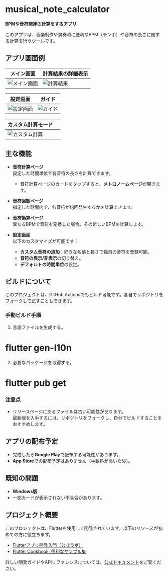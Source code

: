 # musical_note_calculator

**BPMや音符関連の計算をするアプリ**

このアプリは、音楽制作や演奏時に便利なBPM（テンポ）や音符の長さに関する計算を行うツールです。

## アプリ画面例
| メイン画面 | 計算結果の詳細表示 |
| --- | --- |
| ![メイン画面](https://github.com/user-attachments/assets/1044b4ce-ab2c-4f53-ae85-f30f5cc53e89) | ![計算結果](https://github.com/user-attachments/assets/393343ff-236a-4e67-8b15-b2fe7fb935d8) |

| 設定画面 | ガイド |
| --- | --- |
| ![設定画面](https://github.com/user-attachments/assets/957122b0-5773-4652-b27c-d6083a99a985) | ![ガイド](https://github.com/user-attachments/assets/985dfaee-a90d-426c-a5c7-287c947d48f7) |

| カスタム計算モード |  |
| --- | --- |
| ![カスタム計算](https://github.com/user-attachments/assets/9602d4f8-51a3-4e98-b79d-3fd1302cd203) | |

## 主な機能
- **音符計算ページ**  
  設定した時間単位で各音符の長さを計算できます。  
  - 音符計算ページのカードをタップすると、**メトロノームページ**が開きます。

- **音符回数ページ**  
  指定した時間内で、各音符が何回発生するかを計算できます。

- **音符換算ページ**  
  異なるBPMで音符を変換した場合、その新しいBPMを計算します。

- **設定画面**  
  以下のカスタマイズが可能です：  
  - **カスタム音符の追加**：好きな名前と長さで独自の音符を登録可能。  
  - **音符の表示/非表示**の切り替え。  
  - **デフォルトの時間単位**の設定。

## ビルドについて
このプロジェクトは、GitHub Actionsでもビルド可能です。各自でリポジトリをフォークして試すこともできます。

### 手動ビルド手順
1. 言語ファイルを生成する。

# flutter gen-l10n
2. 必要なパッケージを取得する。

# flutter pub get

### 注意点
- リリースページにあるファイルは古い可能性があります。  
最新版を入手するには、リポジトリをフォークし、自分でビルドすることをおすすめします。

## アプリの配布予定
- 完成したら**Google Play**で配布する可能性があります。
- **App Store**での配布予定はありません（手数料が高いため）。

## 既知の問題
- **Windows版**  
- 一部カードが表示されない不具合があります。

## プロジェクト概要
このプロジェクトは、Flutterを使用して開発されています。以下のリソースが初めての方に役立ちます。  

- [Flutterアプリ開発入門（公式ラボ）](https://docs.flutter.dev/get-started/codelab)  
- [Flutter Cookbook: 便利なサンプル集](https://docs.flutter.dev/cookbook)  

詳しい開発ガイドやAPIリファレンスについては、[公式ドキュメント](https://docs.flutter.dev/)をご覧ください。